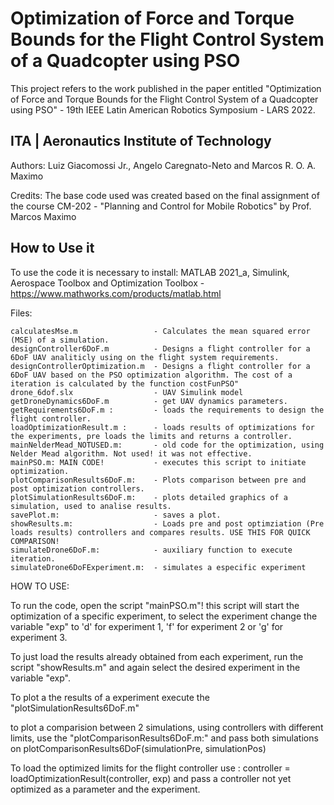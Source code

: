 # Optimization of Force and Torque Bounds for the Flight Control System of a Quadcopter using PSO

This project refers to the work published in the paper entitled "Optimization of Force and Torque Bounds for the Flight Control System of a Quadcopter using PSO" - 19th IEEE Latin American Robotics Symposium - LARS 2022.

## ITA | Aeronautics Institute of Technology 

Authors: Luiz Giacomossi Jr., Angelo Caregnato-Neto and Marcos R. O. A. Maximo 

Credits: The base code used was created based on the final assignment of the course CM-202 - "Planning and Control for Mobile Robotics" by Prof. Marcos Maximo

## How to Use it  
To use the code it is necessary to install: MATLAB 2021_a, Simulink, Aerospace Toolbox and Optimization Toolbox
    - https://www.mathworks.com/products/matlab.html

Files:

    calculatesMse.m                 - Calculates the mean squared error (MSE) of a simulation.
    designController6DoF.m          - Designs a flight controller for a 6DoF UAV analiticly using on the flight system requirements.
    designControllerOptimization.m  - Designs a flight controller for a 6DoF UAV based on the PSO optimization algorithm. The cost of a iteration is calculated by the function costFunPSO" 
    drone_6dof.slx                  - UAV Simulink model
    getDroneDynamics6DoF.m          - get UAV dynamics parameters.
    getRequirements6DoF.m :         - loads the requirements to design the flight controller.
    loadOptimizationResult.m :      - loads results of optimizations for the experiments, pre loads the limits and returns a controller.
    mainNelderMead_NOTUSED.m:       - old code for the optimization, using Nelder Mead algorithm. Not used! it was not effective.
    mainPSO.m: MAIN CODE!           - executes this script to initiate optimization.
    plotComparisonResults6DoF.m:    - Plots comparison between pre and post optimization controllers.
    plotSimulationResults6DoF.m:    - plots detailed graphics of a simulation, used to analise results.
    savePlot.m:                     - saves a plot.
    showResults.m:                  - Loads pre and post optimziation (Pre loads results) controllers and compares results. USE THIS FOR QUICK COMPARISON!
    simulateDrone6DoF.m:            - auxiliary function to execute iteration.
    simulateDrone6DoFExperiment.m:  - simulates a especific experiment

HOW TO USE:

To run the code, open the script "mainPSO.m"! this script will start the optimization of a specific experiment, to select the experiment change the variable "exp" to 'd' for experiment 1, 'f' for experiment 2 or 'g' for experiment 3.

To just load the results already obtained from each experiment, run the script "showResults.m" and again select the desired experiment in the variable "exp".

To plot a the results of a experiment execute the "plotSimulationResults6DoF.m" 

to plot a comparision between 2 simulations, using controllers with different limits, use the "plotComparisonResults6DoF.m:" and pass both simulations on  plotComparisonResults6DoF(simulationPre, simulationPos) 

To load the optimized limits for the flight controller use : controller = loadOptimizationResult(controller, exp)
and pass a controller not yet optimized as a parameter and the experiment.

